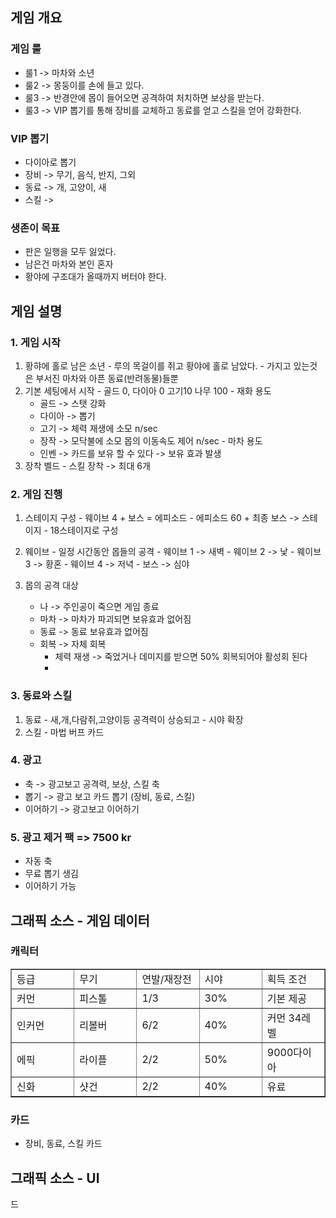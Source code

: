 ## 게임 개요
### 게임 룰
  - 룰1 -> 마차와 소년
  - 룰2 -> 몽둥이를 손에 들고 있다. 
  - 룰3 -> 반경안에 몹이 들어오면 공격하여 처치하면 보상을 받는다.
  - 룰3 -> VIP 뽑기를 통해 장비를 교체하고 동료를 얻고 스킬을 얻어 강화한다.

### VIP 뽑기
  - 다이아로 뽑기
  - 장비 -> 무기, 음식, 반지, 그외
  - 동료 -> 개, 고양이, 새 
  - 스킬 ->  
 
### 생존이 목표
  - 판은 일행을 모두 잃었다.  
  - 남은건 마차와 본인 혼자 
  - 황야에 구조대가 올때까지 버터야 한다. 

## 게임 설명

### 1. 게임 시작
  1) 황햐에 홀로 남은 소년
    - 루의 목걸이를 쥐고 황야에 홀로 남았다. 
    - 가지고 있는것은 부서진 마차와 아픈 동료(반려동물)들뿐
  2) 기본 세팅에서 시작
    - 골드 0, 다이아 0 고기10 나무 100
    - 재화 용도
      - 골드 -> 스탯 강화
      - 다이아 -> 뽑기
      - 고기 -> 체력 재생에 소모 n/sec
      - 장작 -> 모닥불에 소모 몹의 이동속도 제어 n/sec 
    - 마차 용도
      - 인벤 -> 카드를 보유 할 수 있다 -> 보유 효과 발생
  3) 장착 벨드
    - 스킬 장착 -> 최대 6개

### 2. 게임 진행 
  1) 스테이지 구성
    - 웨이브 4 + 보스 = 에피소드
    - 에피소드 60 + 최종 보스 -> 스테이지
    - 18스테이지로 구성  
  
  2) 웨이브
    - 일정 시간동안 몹들의 공격
    - 웨이브 1 -> 새벽
    - 웨이브 2 -> 낯
    - 웨이브 3 -> 황혼
    - 웨이브 4 -> 저녁
    - 보스 -> 심야 
 
 3) 몹의 공격 대상 
    - 나 -> 주인공이 죽으면 게임 종료
    - 마차 -> 마차가 파괴되면 보유효과 없어짐
    - 동료 -> 동료 보유효과 없어짐
    - 회복 -> 자체 회복
      - 체력 재생 -> 죽었거나 데미지를 받으면 50% 회복되어야 활성회 된다
      -  
### 3. 동료와 스킬
  1) 동료
    - 새,개,다람쥐,고양이등 공격력이 상승되고 
    - 시야 확장 
  2) 스킬
    - 마법 버프 카드 
   
### 4. 광고
  - 축 -> 광고보고 공격력, 보상, 스킬 축
  - 뽑기 -> 광고 보고 카드 뽑기 (장비, 동료, 스킬)
  - 이어하기 -> 광고보고 이어하기

### 5. 광고 제거 팩 => 7500 kr
  - 자동 축
  - 무료 뽑기 생김
  - 이어하기 가능 
 
## 그래픽 소스 - 게임 데이터
### 캐릭터
<table border=1>
<tr> 
  <td width =20%>등급</td>
  <td width =20%>무기</td>
  <td width =20%>연발/재장전</td>
  <td width =20%>시야</td>
  <td width =20%>획득 조건</td>
</tr>  
<tr> 
  <td width =20%>커먼</td>
  <td width =20%>피스톨</td>
  <td width =20%>1/3</td>
  <td width =20%>30%</td>
  <td width =20%>기본 제공</td>
</tr> 
<tr> 
  <td width =20%>인커먼</td>
  <td width =20%>리볼버</td>
  <td width =20%>6/2</td>
  <td width =20%>40%</td>
  <td width =20%>커먼 34레벨</td>
</tr>
  <tr> 
  <td width =20%>에픽</td>
  <td width =20%>라이플</td>
  <td width =20%>2/2</td>
  <td width =20%>50%</td>
  <td width =20%>9000다이아</td>
</tr>
  <tr> 
  <td width =20%>신화</td>
  <td width =20%>샷건</td>
  <td width =20%>2/2</td>
  <td width =20%>40%</td>
  <td width =20%>유료</td>
</tr>
</table>


### 카드
 - 장비, 동료, 스킬 카드 

## 그래픽 소스 - UI








드
